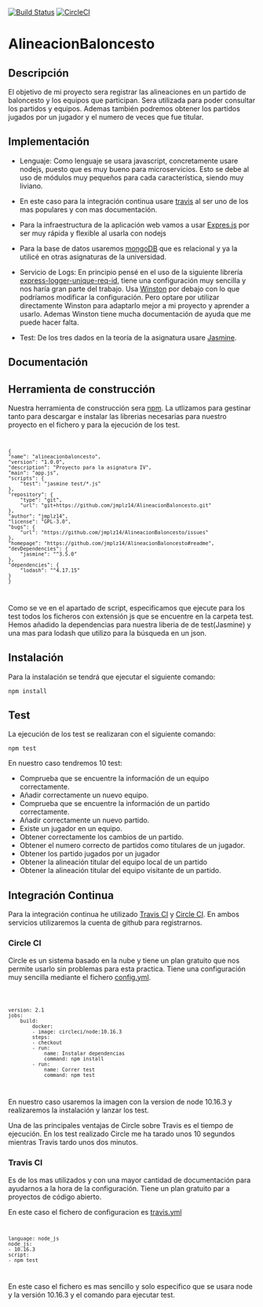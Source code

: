 [![Build Status](https://travis-ci.org/jmplz14/AlineacionBaloncesto.svg?branch=master)](https://travis-ci.org/jmplz14/AlineacionBaloncesto)
[![CircleCI](https://circleci.com/gh/jmplz14/AlineacionBaloncesto.svg?style=svg)](https://circleci.com/gh/jmplz14/AlineacionBaloncesto)
# AlineacionBaloncesto
## Descripción
El objetivo de mi proyecto sera registrar las alineaciones en un partido de baloncesto y los equipos que participan. Sera utilizada para poder consultar los partidos y equipos. Ademas también podremos obtener los partidos jugados por un jugador y el numero de veces que fue titular.

## Implementación
- Lenguaje: Como lenguaje se usara javascript, concretamente usare nodejs, puesto que es muy bueno para microservicios. Esto se debe al uso de módulos muy pequeños para cada característica, siendo muy liviano.

- En este caso para la integración continua usare [travis](https://travis-ci.org/) al ser uno de los mas populares y con mas documentación.

- Para la infraestructura de la aplicación web vamos a usar [Expres.js](https://expressjs.com/es/) por ser muy rápida y flexible al usarla con nodejs

- Para la base de datos usaremos [mongoDB](https://www.mongodb.com/es) que es relacional y ya la utilicé en otras asignaturas de la universidad. 

- Servicio de Logs: En principio pensé en el uso de la siguiente librería [express-logger-unique-req-id](https://www.npmjs.com/package/express-logger-unique-req-id), tiene una configuración muy sencilla  y nos haría gran parte del trabajo. Usa [Winston](https://www.npmjs.com/package/winston) por debajo con lo que podríamos modificar la configuración. Pero optare por utilizar directamente Winston para adaptarlo mejor a mi proyecto y aprender a usarlo. Ademas Winston tiene mucha documentación de ayuda que me puede hacer falta. 

- Test: De los tres dados en la teoría de la asignatura usare [Jasmine](https://jasmine.github.io/).



## Documentación 
## Herramienta de construcción
Nuestra herramienta de construcción sera [npm](https://www.npmjs.com/). La utlizamos para gestinar tanto para descargar e instalar las librerias necesarias para nuestro proyecto en el fichero y para la ejecución de los test. 
<code>

    {
    "name": "alineacionbaloncesto",
    "version": "1.0.0",
    "description": "Proyecto para la asignatura IV",
    "main": "app.js",
    "scripts": {
        "test": "jasmine test/*.js"
    },
    "repository": {
        "type": "git",
        "url": "git+https://github.com/jmplz14/AlineacionBaloncesto.git"
    },
    "author": "jmplz14",
    "license": "GPL-3.0",
    "bugs": {
        "url": "https://github.com/jmplz14/AlineacionBaloncesto/issues"
    },
    "homepage": "https://github.com/jmplz14/AlineacionBaloncesto#readme",
    "devDependencies": {
        "jasmine": "^3.5.0"
    },
    "dependencies": {
        "lodash": "^4.17.15"
    }
    }
</code>

Como se ve en el apartado de script, especificamos que ejecute para los test todos los ficheros con extensión js que se encuentre en la carpeta test. Hemos añadido la dependencias para nuestra liberia de de test(Jasmine) y una mas para lodash que utilizo para la búsqueda en un json.

## Instalación
Para la instalación se tendrá que ejecutar el siguiente comando:

<code>npm install</code>

## Test
La ejecución de los test se realizaran con el siguiente comando:

<code>npm test</code>

En nuestro caso tendremos 10 test:
- Comprueba que se encuentre la información de un equipo correctamente.
- Añadir correctamente un nuevo equipo.
- Comprueba que se encuentre la información de un partido correctamente.
- Añadir correctamente un nuevo partido.
- Existe un jugador en un equipo.
- Obtener correctamente los cambios de un partido.
- Obtener el numero correcto de partidos como titulares de un jugador.
- Obtener los partido jugados por un jugador
- Obtener la alineación titular del equipo local de un partido
- Obtener la alineación titular del equipo visitante de un partido.
 

## Integración Continua
Para la integración continua he utilizado [Travis CI](https://travis-ci.com/) y [Circle CI](https://circleci.com/). En ambos servicios utilizaremos la cuenta de github para registrarnos.

### Circle CI
Circle es un sistema basado en la nube y tiene un plan gratuito que nos permite usarlo sin problemas para esta practica. Tiene una configuración muy sencilla mediante el fichero [config.yml](https://github.com/jmplz14/AlineacionBaloncesto/blob/master/.circleci/config.yml).

<code>
    
    version: 2.1
    jobs:
        build:
            docker:
            - image: circleci/node:10.16.3
            steps:
            - checkout
            - run:
                name: Instalar dependencias
                command: npm install 
            - run:
                name: Correr test
                command: npm test
</code>

En nuestro caso usaremos la imagen con la version de node 10.16.3 y realizaremos la instalación y lanzar los test. 

Una de las principales ventajas de Circle sobre Travis es el tiempo de ejecución. En los test realizado Circle me ha tarado unos 10 segundos mientras Travis tardo unos dos minutos.

### Travis CI
Es de los mas utilizados y con una mayor cantidad de documentación para ayudarnos a la hora de la configuración. Tiene un plan gratuito par a proyectos de código abierto. 

En este caso el fichero de configuracion es [travis.yml](https://github.com/jmplz14/AlineacionBaloncesto/blob/master/.travis.yml)
<code>

    language: node_js
    node_js:
    - 10.16.3
    script:
    - npm test
</code>

En este caso el fichero es mas sencillo y solo especifico que se usara node y la versión 10.16.3 y el comando para ejecutar test. 

